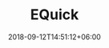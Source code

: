 ---
title: "EQuick"
leading: "Ecommerce with seller and admin app"
subTitle: "EQuick is complete ecommerce solution with seller, admin and client app in both android and IOS."
date: 2018-09-12T14:51:12+06:00
image_webp: images/equick/iphone.png
image: images/equick/iphone.png
technology: ["Flutter", "Nodejs","Mongodb"]
android: "https://drive.google.com/file/d/1IvZBJ9vODsWs8u3R4YT5C6SQVHWXlhNJ/view?usp=sharing"

features:
- title: "Modern look"
  subTitle: "Modern UI / UX than any other ecommerce app in market"
- title: "Customizable Home Page"
  subTitle: "Banners, Categories, Product, Display cards are all customizable from admin app"
- title: "3rd Party seller app"
  subTitle: "EQuick ecommerce comes with facilty for third party to sell their product."
- title: "Payment Intergation"
  subTitle: "GPay, Apple Pay, Paypal integrated it frictionless for customer to buy."
- title: "Multilingual"
  subTitle: "With multiple language users always can find their own language"
- title: "Admin App"
  subTitle: "From categories, brands, home page layout, seller everything is controlled with companion admin app "

screenshots: ["images/equick/Home Page.png", "images/equick/Shimmer.png", "images/equick/Profile.png","images/equick/Checkout.png","images/equick/Shipping.png", "images/equick/Order.png"]

reviews:
- review: "Best Team ever worked with, highly motivated and engaged with their work. Really, Please with their work. "
  customer: "Delio"
  designation: "Founder"
  image: images/client/client-1.jpg

---